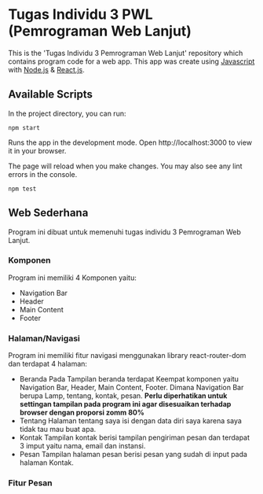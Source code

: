 # Tugas Individu 3 PWL (Pemrograman Web Lanjut)

This is the 'Tugas Individu 3 Pemrograman Web Lanjut' repository which contains program code for a web app. This app was create using [Javascript](https://www.javascript.com/) with [Node.js](https://nodejs.org/en/docs) & [React.js](https://react.dev/).

## Available Scripts
In the project directory, you can run:
```
npm start
```
Runs the app in the development mode.
Open http://localhost:3000 to view it in your browser.

The page will reload when you make changes.
You may also see any lint errors in the console.
```
npm test
```
## Web Sederhana
Program ini dibuat untuk memenuhi tugas individu 3 Pemrograman Web Lanjut.

### Komponen
Program ini memiliki 4 Komponen yaitu:
- Navigation Bar
- Header
- Main Content
- Footer

### Halaman/Navigasi
Program ini memiliki fitur navigasi menggunakan library react-router-dom dan terdapat 4 halaman:
- Beranda
  Pada Tampilan beranda terdapat Keempat komponen yaitu Navigation Bar, Header, Main Content, Footer.
  Dimana Navigation Bar berupa Lamp, tentang, kontak, pesan.
  **Perlu diperhatikan untuk settingan tampilan pada program ini agar disesuaikan terhadap browser dengan proporsi zomm 80%**
- Tentang
  Halaman tentang saya isi dengan data diri saya karena saya tidak tau mau buat apa.
- Kontak
  Tampilan kontak berisi tampilan pengiriman pesan dan terdapat 3 imput yaitu nama, email dan instansi.
- Pesan
  Tampilan halaman pesan berisi pesan yang sudah di input pada halaman Kontak.

### Fitur Pesan
